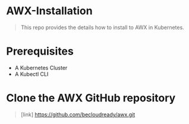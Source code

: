 # AWX-Installation
> This repo provides the details how to install to AWX in Kubernetes.

# Prerequisites
* A Kubernetes Cluster
* A Kubectl CLI

# Clone the AWX GitHub repository
> [link] https://github.com/becloudready/awx.git